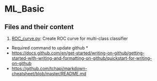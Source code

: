 # ML_Basic #
## Files and their content ##
1. [ROC_curve.py](https://github.com/awal-ahmed/ML_Basic/blob/main/ROC_curve.py): Create ROC curve for multi-class classifier


* Required command to update github *
* https://docs.github.com/en/get-started/writing-on-github/getting-started-with-writing-and-formatting-on-github/quickstart-for-writing-on-github
* https://github.com/tchapi/markdown-cheatsheet/blob/master/README.md
